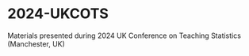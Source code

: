 # 2024-UKCOTS

Materials presented during 2024 UK Conference on Teaching Statistics (Manchester, UK)
